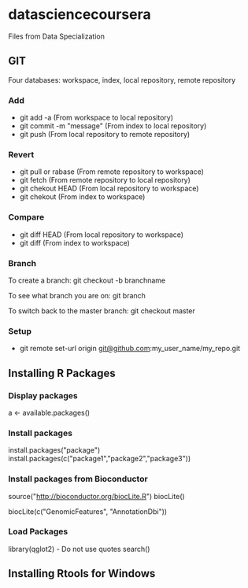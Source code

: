 datasciencecoursera
===================

Files from Data Specialization

## GIT

Four databases: workspace, index, local repository, remote repository

###  Add
* git add -a               (From workspace to local repository)
* git commit -m "message"  (From index to local repository)
* git push                 (From local repository to remote repository)

### Revert
* git pull or rabase       (From remote repository to workspace)
* git fetch                (From remote repository to local repository)
* git chekout HEAD         (From local repository to workspace)
* git chekout              (From index to workspace)

### Compare
* git diff HEAD            (From local repository to workspace)
* git diff                 (From index to workspace)

### Branch

To create a branch:
  git checkout -b branchname

To see what branch you are on:
  git branch

To switch back to the master branch:
  git checkout master

### Setup

 * git remote set-url origin git@github.com:my_user_name/my_repo.git

## Installing R Packages

### Display packages
a <- available.packages()

### Install packages
install.packages("package")
install.packages(c("package1","package2","package3"))

### Install packages from Bioconductor

source("http://bioconductor.org/biocLite.R")
biocLite()

biocLite(c("GenomicFeatures",  "AnnotationDbi"))

### Load Packages
library(qglot2)  - Do not use quotes
search()

## Installing Rtools for Windows

